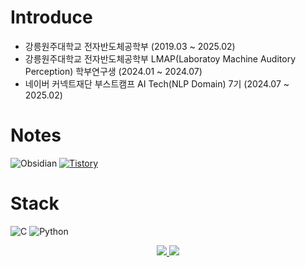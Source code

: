# Introduce

- 강릉원주대학교 전자반도체공학부 (2019.03 ~ 2025.02)
- 강릉원주대학교 전자반도체공학부 LMAP(Laboratoy Machine Auditory Perception) 학부연구생 (2024.01 ~ 2024.07)
- 네이버 커넥트재단 부스트캠프 AI Tech(NLP Domain) 7기 (2024.07 ~ 2025.02)



# Notes
![Obsidian](https://img.shields.io/badge/Obsidian-%23483699.svg?style=for-the-badge&logo=obsidian&logoColor=white)
[![Tistory](https://img.shields.io/badge/Tistory-000000?style=for-the-badge&logo=Tistory&logoColor=white)](https://dailyreord.tistory.com/m/?fbclid=PAAaYCvpx2K65tX_HJHIweCvNgcrvX5UQmvWiWXV7lCDMJbp1NA-5Vq6LBmkY)



# Stack

![C](https://img.shields.io/badge/C-A8B9CC?style=for-the-badge&logo=C&logoColor=white)
![Python](https://img.shields.io/badge/Python-3776AB?style=for-the-badge&logo=Python&logoColor=white)



<div align=center>
  <a href="mailto:ghdtjdwo5@gmail.com">
    <img src="https://img.shields.io/badge/Gmail-EA4335?style=for-the-badge&logo=Gmail&logoColor=white">
  </a>
  <a href="[https:](https://www.linkedin.com/in/onny-t-0769282b8/)">
    <img src="https://img.shields.io/badge/LinkedIn-0A66C2?style=for-the-badge&logo=LinkedIn&logoColor=white">
  </a>
</div>


<!--
**koreannn/koreannn** is a ✨ _special_ ✨ repository because its `README.md` (this file) appears on your GitHub profile.

Here are some ideas to get you started:

- 🔭 I’m currently working on ...
- 🌱 I’m currently learning ...
- 👯 I’m looking to collaborate on ...
- 🤔 I’m looking for help with ...
- 💬 Ask me about ...
- 📫 How to reach me: ...
- 😄 Pronouns: ...
- ⚡ Fun fact: ...
-->
